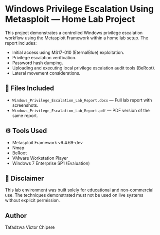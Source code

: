 # Windows Privilege Escalation Using Metasploit — Home Lab Project

This project demonstrates a controlled Windows privilege escalation workflow using the Metasploit Framework within a home lab setup. The report includes:

- Initial access using MS17-010 (EternalBlue) exploitation.
- Privilege escalation verification.
- Password hash dumping.
- Uploading and executing local privilege escalation audit tools (BeRoot).
- Lateral movement considerations.

## 📄 Files Included

- `Windows_Privilege_Escalation_Lab_Report.docx` — Full lab report with screenshots.
- `Windows_Privilege_Escalation_Lab_Report.pdf` — PDF version of the same report.

## ⚙️ Tools Used

- Metasploit Framework v6.4.69-dev
- Nmap
- BeRoot
- VMware Workstation Player
- Windows 7 Enterprise SP1 (Evaluation)

## 🔐 Disclaimer

This lab environment was built solely for educational and non-commercial use. The techniques demonstrated must not be used on live systems without explicit permission.

## Author

Tafadzwa Victor Chipere
